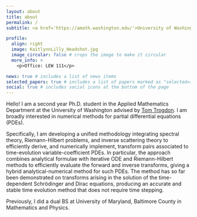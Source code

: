 ```yaml
---
layout: about
title: about
permalink: /
subtitle: <a href='https://amath.washington.edu/'>University of Washington</a>

profile:
  align: right
  image: KaitlynnLilly_Headshot.jpg
  image_circular: false # crops the image to make it circular
  more_info: >
    <p>Office: LEW 111</p>

news: true # includes a list of news items
selected_papers: true # includes a list of papers marked as "selected={true}"
social: true # includes social icons at the bottom of the page
---
```


Hello! I am a second year Ph.D. student in the Applied Mathematics Department at the University of Washington advised by [Tom Trogdon](https://faculty.washington.edu/trogdon/). I am broadly interested in numerical methods for partial differential equations (PDEs). 

Specifically, I am developing a unified methodology integrating spectral theory, Riemann-Hilbert problems, and inverse scattering theory to efficiently derive, and numerically implement, transform pairs associated to time-evolution variable-coefficient PDEs. In particular, the approach combines analytical formulae with iterative ODE and Riemann-Hilbert methods to efficiently evaluate the forward and inverse transforms, giving a hybrid analytical-numerical method for such PDEs.  The method has so far been demonstrated on transforms arising in the solution of the time-dependent Schrӧdinger and Dirac equations, producing an accurate and stable time evolution method that does not require time stepping.

Previously, I did a dual BS at University of Maryland, Baltimore County in Mathematics and Physics.
